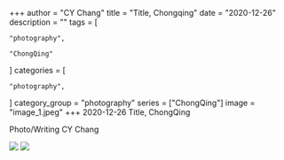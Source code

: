 +++
author = "CY Chang"
title = "Title, Chongqing"
date = "2020-12-26"
description = ""
tags = [

    "photography",

    "ChongQing"

]
categories = [

    "photography",

]
category_group = "photography"
series = ["ChongQing"]
image = "image_1.jpeg"
+++
2020-12-26 Title, ChongQing 

Photo/Writing CY Chang

![](image_1.jpeg)  ![](image_3.jpeg)